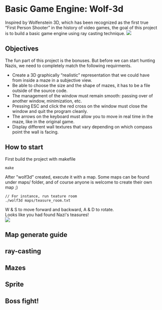 # Basic Game Engine: Wolf-3d
Inspired by Wolfenstein 3D, which has been recognized as the first true “First Person Shooter” in the history of video games, the goal of this project is to build a basic game engine using ray casting technique.
<img src="https://github.com/pootitan/Wolf-3d/blob/master/img/wolf-intro.png"><br>

## Objectives
The fun part of this project is the bonuses. But before we can start hunting Nazis, we need to completely match the following requirments. <br>
- Create a 3D graphically “realistic” representation that we could have from inside a maze in a subjective view.
- Be able to choose the size and the shape of mazes, it has to be a file outside of the source code.
- The management of the window must remain smooth: passing over of another window, minimization, etc.
- Pressing ESC and click the red cross on the window must close the window and quit the program cleanly.
- The arrows on the keyboard must allow you to move in real time in the maze, like in the original game.
- Display different wall textures that vary depending on which compass point the wall is facing.

## How to start
First build the project with makefile
```
make
```
After "wolf3d" created, execute it with a map. Some maps can be found under maps/ folder, and of course anyone is welcome to create their own map ;)
```
// For instance, run teature room
./wolf3d maps/teasure_room.txt
```
W & S to move forward and backward, A & D to rotate.<br>
Looks like you had found Nazi's teasures!<br>
<img src="https://github.com/pootitan/Wolf-3d/blob/master/img/teasures.git"><br>

## Map generate guide


## ray-casting

## Mazes

## Sprite

## Boss fight!
